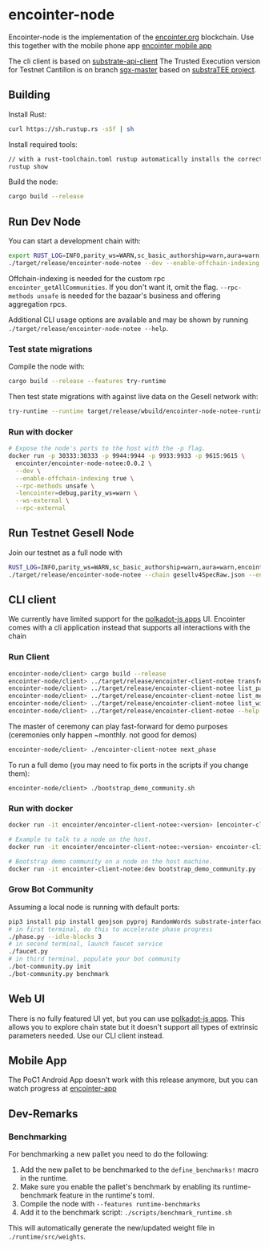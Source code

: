 # encointer-node

Encointer-node is the implementation of the [encointer.org](https://encointer.org) blockchain.
Use this together with the mobile phone
app [encointer mobile app](https://github.com/encointer/encointer-wallet-flutter)

The cli client is based on [substrate-api-client](https://github.com/scs/substrate-api-client)
The Trusted Execution version for Testnet Cantillon is on
branch [sgx-master](https://github.com/encointer/encointer-node/tree/sgx-master) based
on [substraTEE project](https://github.com/scs/substraTEE).

## Building

Install Rust:

```bash
curl https://sh.rustup.rs -sSf | sh
```

Install required tools:

```bash
// with a rust-toolchain.toml rustup automatically installs the correct tools.
rustup show
```

Build the node:

```bash
cargo build --release
```

## Run Dev Node

You can start a development chain with:

```bash
export RUST_LOG=INFO,parity_ws=WARN,sc_basic_authorship=warn,aura=warn,encointer=debug
./target/release/encointer-node-notee --dev --enable-offchain-indexing true
```

Offchain-indexing is needed for the custom rpc `encointer_getAllCommunities`. If you don't want it, omit the flag.
`--rpc-methods unsafe` is needed for the bazaar's business and offering aggregation rpcs.

Additional CLI usage options are available and may be shown by running `./target/release/encointer-node-notee --help`.

### Test state migrations

Compile the node with:

```bash
cargo build --release --features try-runtime
```

Then test state migrations with against live data on the Gesell network with:

```bash
try-runtime --runtime target/release/wbuild/encointer-node-notee-runtime/encointer_node_notee_runtime.compact.compressed.wasm on-runtime-upgrade --checks=pre-and-post --disable-spec-version-check live --uri wss://gesell.encointer.org:443
```

### Run with docker

```bash
# Expose the node's ports to the host with the -p flag.
docker run -p 30333:30333 -p 9944:9944 -p 9933:9933 -p 9615:9615 \
  encointer/encointer-node-notee:0.0.2 \
  --dev \
  --enable-offchain-indexing true \
  --rpc-methods unsafe \
  -lencointer=debug,parity_ws=warn \
  --ws-external \
  --rpc-external
```

## Run Testnet Gesell Node

Join our testnet as a full node with

```bash
RUST_LOG=INFO,parity_ws=WARN,sc_basic_authorship=warn,aura=warn,encointer=debug
./target/release/encointer-node-notee --chain gesellv4SpecRaw.json --enable-offchain-indexing true --rpc-cors all
```

## CLI client

We currently have limited support for the [polkadot-js apps](https://polkadot.js.org/apps) UI. Encointer comes with a
cli application instead that supports all interactions with the chain

### Run Client

```bash
encointer-node/client> cargo build --release
encointer-node/client> ../target/release/encointer-client-notee transfer //Alice 5GziKpBELV7fuYNy7quQfWGgVARn8onchS86azuPQkFj9nEZ 1000000
encointer-node/client> ../target/release/encointer-client-notee list_participant_registry
encointer-node/client> ../target/release/encointer-client-notee list_meetup_registry
encointer-node/client> ../target/release/encointer-client-notee list_witnesses_registry
encointer-node/client> ../target/release/encointer-client-notee --help
```

The master of ceremony can play fast-forward for demo purposes (ceremonies only happen ~monthly. not good for demos)

```bash
encointer-node/client> ./encointer-client-notee next_phase
```

To run a full demo (you may need to fix ports in the scripts if you change them):

```
encointer-node/client> ./bootstrap_demo_community.sh
```

### Run with docker

```bash
docker run -it encointer/encointer-client-notee:<version> [encointer-client-notee|bootstrap_demo_community.py|cli.py] <params>

# Example to talk to a node on the host.
docker run -it encointer/encointer-client-notee:<version> encointer-client-notee list-communities -u ws://host.docker.internal -p 9944

# Bootstrap demo community on a node on the host machine.
docker run -it encointer-client-notee:dev bootstrap_demo_community.py -u ws://host.docker.internal -p 9944
```

### Grow Bot Community

Assuming a local node is running with default ports:

```bash
pip3 install pip install geojson pyproj RandomWords substrate-interface
# in first terminal, do this to accelerate phase progress
./phase.py --idle-blocks 3
# in second terminal, launch faucet service
./faucet.py
# in third terminal, populate your bot community
./bot-community.py init
./bot-community.py benchmark
```

## Web UI

There is no fully featured UI yet, but you can use [polkadot-js apps](https://github.com/polkadot-js/apps).
This allows you to explore chain state but it doesn't support all types of extrinsic parameters needed. Use our CLI
client instead.

## Mobile App

The PoC1 Android App doesn't work with this release anymore, but you can watch progress
at [encointer-app](https://github.com/encointer/encointer-app)

## Dev-Remarks

### Benchmarking

For benchmarking a new pallet you need to do the following:

1. Add the new pallet to be benchmarked to the `define_benchmarks!` macro in the runtime.
2. Make sure you enable the pallet's benchmark by enabling its runtime-benchmark feature in the runtime's toml.
3. Compile the node with `--features runtime-benchmarks`
4. Add it to the benchmark script: `./scripts/benchmark_runtime.sh`

This will automatically generate the new/updated weight file in `./runtime/src/weights`.
